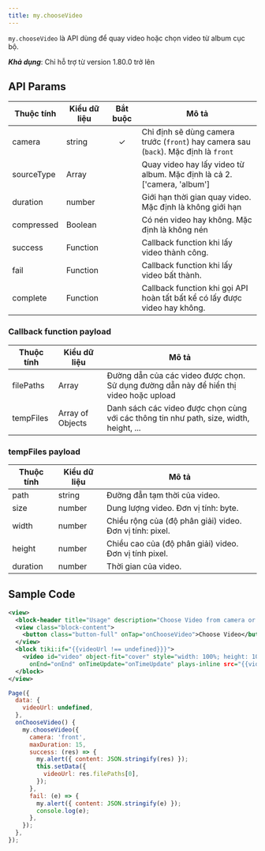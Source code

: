 ```yaml
---
title: my.chooseVideo
---
```


`my.chooseVideo` là API dùng để quay video hoặc chọn video từ album cục bộ.

***Khả dụng***: Chỉ hỗ trợ từ version 1.80.0 trở lên

## API Params

| Thuộc tính | Kiểu dữ liệu | Bắt buộc | Mô tả                                                                                |
| ---------- | ------------ | :------: | ------------------------------------------------------------------------------------ |
| camera     | string       |    ✓     | Chỉ định sẽ dùng camera trước (`front`) hay camera sau (`back`). Mặc định là `front` |
| sourceType | Array        |          | Quay video hay lấy video từ album. Mặc định là cả 2. ['camera, 'album']              |
| duration   | number       |          | Giới hạn thời gian quay video. Mặc định là không giới hạn                            |
| compressed | Boolean      |          | Có nén video hay không. Mặc định là không nén                                        |
| success    | Function     |          | Callback function khi lấy video thành công.                                          |
| fail       | Function     |          | Callback function khi lấy video bất thành.                                           |
| complete   | Function     |          | Callback function khi gọi API hoàn tất bất kể có lấy được video hay không.           |

### Callback function payload

| Thuộc tính | Kiểu dữ liệu     | Mô tả                                                                                   |
| ---------- | ---------------- | --------------------------------------------------------------------------------------- |
| filePaths  | Array            | Đường dẫn của các video được chọn. Sử dụng đường dẫn này để hiển thị video hoặc upload  |
| tempFiles  | Array of Objects | Danh sách các video được chọn cùng với các thông tin như path, size, width, height, ... |

### tempFiles payload

| Thuộc tính | Kiểu dữ liệu | Mô tả                                                    |
| ---------- | ------------ | -------------------------------------------------------- |
| path       | string       | Đường đẫn tạm thời của video.                            |
| size       | number       | Dung lượng video. Đơn vị tính: byte.                     |
| width      | number       | Chiều rộng của (độ phân giải) video. Đơn vị tính: pixel. |
| height     | number       | Chiều cao của (độ phân giải) video. Đơn vị tính pixel.   |
| duration   | number       | Thời gian của video.                                     |

## Sample Code

```xml
<view>
  <block-header title="Usage" description="Choose Video from camera or albums" />
  <view class="block-content">
    <button class="button-full" onTap="onChooseVideo">Choose Video</button>
  </view>
  <block tiki:if="{{videoUrl !== undefined}}}">
    <video id="video" object-fit="cover" style="width: 100%; height: 100%;" onPlay="onPlay" onPause="onPause"
      onEnd="onEnd" onTimeUpdate="onTimeUpdate" plays-inline src="{{videoUrl}}" />
  </block>
</view>
```

```js
Page({
  data: {
    videoUrl: undefined,
  },
  onChooseVideo() {
    my.chooseVideo({
      camera: 'front',
      maxDuration: 15,
      success: (res) => {
        my.alert({ content: JSON.stringify(res) });
        this.setData({
          videoUrl: res.filePaths[0],
        });
      },
      fail: (e) => {
        my.alert({ content: JSON.stringify(e) });
        console.log(e);
      },
    });
  },
});

```